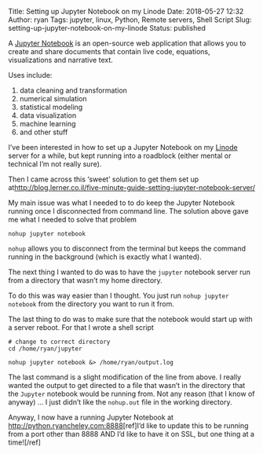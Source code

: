Title: Setting up Jupyter Notebook on my Linode
Date: 2018-05-27 12:32
Author: ryan
Tags: jupyter, linux, Python, Remote servers, Shell Script
Slug: setting-up-jupyter-notebook-on-my-linode
Status: published

A [Jupyter Notebook](http://jupyter.org) is an open-source web application that allows you to create and share documents that contain live code, equations, visualizations and narrative text.

Uses include:

1.  data cleaning and transformation
2.  numerical simulation
3.  statistical modeling
4.  data visualization
5.  machine learning
6.  and other stuff

I’ve been interested in how to set up a Jupyter Notebook on my [Linode](https://www.linode.com) server for a while, but kept running into a roadblock (either mental or technical I’m not really sure).

Then I came across this ‘sweet’ solution to get them set up at<http://blog.lerner.co.il/five-minute-guide-setting-jupyter-notebook-server/>

My main issue was what I needed to to do keep the Jupyter Notebook running once I disconnected from command line. The solution above gave me what I needed to solve that problem

    nohup jupyter notebook

`nohup` allows you to disconnect from the terminal but keeps the command running in the background (which is exactly what I wanted).

The next thing I wanted to do was to have the `jupyter` notebook server run from a directory that wasn’t my home directory.

To do this was way easier than I thought. You just run `nohup jupyter notebook` from the directory you want to run it from.

The last thing to do was to make sure that the notebook would start up with a server reboot. For that I wrote a shell script

    # change to correct directory
    cd /home/ryan/jupyter

    nohup jupyter notebook &> /home/ryan/output.log

The last command is a slight modification of the line from above. I really wanted the output to get directed to a file that wasn’t in the directory that the `Jupyter` notebook would be running from. Not any reason (that I know of anyway) … I just didn’t like the `nohup.out` file in the working directory.

Anyway, I now have a running Jupyter Notebook at <http://python.ryancheley.com:8888>[ref]I’d like to update this to be running from a port other than 8888 AND I’d like to have it on SSL, but one thing at a time![/ref]
